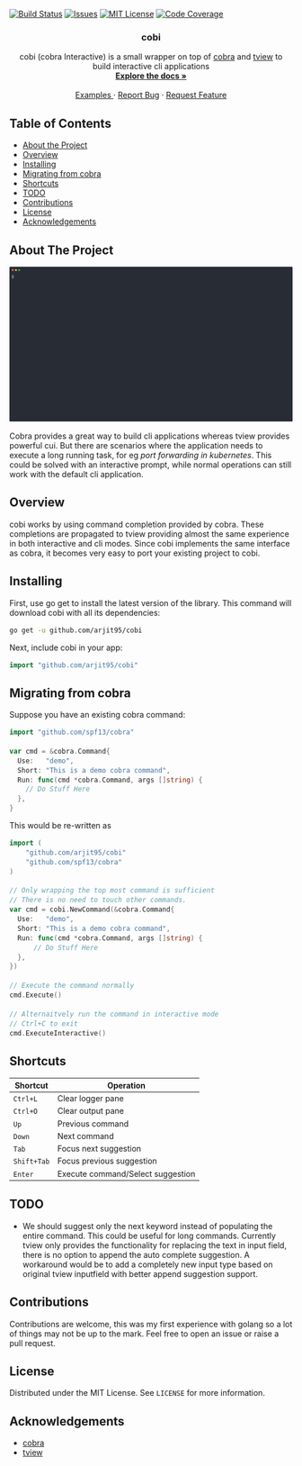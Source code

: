 [![Build Status][build-shield]][build-url]
[![Issues][issues-shield]][issues-url]
[![MIT License][license-shield]][license-url]
[![Code Coverage][coverage-shield]][coverage-url]
<p align="center">
  <h3 align="center">cobi</h3>

  <p align="center">
    cobi (cobra Interactive) is a small wrapper on top of <a href="https://github.com/spf13/cobra">cobra</a> and <a href="https://github.com/rivo/tview">tview</a> to build interactive cli applications
    <br />
    <a href="https://github.com/arjit95/cobi#docs"><strong>Explore the docs »</strong></a>
    <br />
    <br />
    <a href="https://github.com/arjit95/_examples"> Examples </a>
    ·
    <a href="https://github.com/arjit95/cobi/issues">Report Bug</a>
    ·
    <a href="https://github.com/arjit95/cobi/issues">Request Feature</a>
  </p>
</p>

## Table of Contents

* [About the Project](#about-the-project)
* [Overview](#overview)
* [Installing](#installing)
* [Migrating from cobra](#migrating-from-cobra)
* [Shortcuts](#shortcuts)
* [TODO](#todo)
* [Contributions](#contributions)
* [License](#license)
* [Acknowledgements](#acknowledgements)

## About The Project
![cobi Screenshot](_images/screenshot.svg)

Cobra provides a great way to build cli applications whereas tview provides powerful cui. But there are scenarios where the application needs to execute a long running task, for eg _port forwarding in kubernetes_. This could be solved with an interactive prompt, while normal operations can still work with the default cli application.

## Overview
cobi works by using command completion provided by cobra. These completions are propagated to tview providing almost the same experience in both interactive and cli modes. Since cobi implements the same interface as cobra, it becomes very easy to port your existing project to cobi.

## Installing
First, use go get to install the latest version of the library. This command will download cobi with all its dependencies:

```bash
go get -u github.com/arjit95/cobi
```

Next, include cobi in your app:

```go
import "github.com/arjit95/cobi"
```

## Migrating from cobra
Suppose you have an existing cobra command:

```go
import "github.com/spf13/cobra"

var cmd = &cobra.Command{
  Use:   "demo",
  Short: "This is a demo cobra command",
  Run: func(cmd *cobra.Command, args []string) {
    // Do Stuff Here
  },
}
```

This would be re-written as

```go
import (
    "github.com/arjit95/cobi"
    "github.com/spf13/cobra"
)

// Only wrapping the top most command is sufficient
// There is no need to touch other commands.
var cmd = cobi.NewCommand(&cobra.Command{
  Use:   "demo",
  Short: "This is a demo cobra command",
  Run: func(cmd *cobra.Command, args []string) {
      // Do Stuff Here
  }, 
})

// Execute the command normally
cmd.Execute()

// Alternaitvely run the command in interactive mode
// Ctrl+C to exit
cmd.ExecuteInteractive()
```

## Shortcuts
| Shortcut    	| Operation                         	|
|-------------	|-----------------------------------	|
| `Ctrl+L`    	| Clear logger pane                 	|
| `Ctrl+O`    	| Clear output pane                 	|
| `Up`        	| Previous command                  	|
| `Down`      	| Next command                      	|
| `Tab`       	| Focus next suggestion             	|
| `Shift+Tab` 	| Focus previous suggestion         	|
| `Enter`     	| Execute command/Select suggestion 	|

## TODO
- We should suggest only the next keyword instead of populating the entire command. This could be useful for long commands. Currently tview only provides the functionality for replacing the text in input field, there is no option to append the auto complete suggestion. A workaround would be to add a completely new input type based on original tview inputfield with better append suggestion support.

## Contributions
Contributions are welcome, this was my first experience with golang so a lot of things may not be up to the mark. Feel free to open an issue or raise a pull request.

## License
Distributed under the MIT License. See `LICENSE` for more information.

## Acknowledgements
- [cobra](https://github.com/spf13/cobra)
- [tview](https://github.com/rivo/tview)

[build-shield]: https://travis-ci.com/arjit95/cobi.svg?branch=main
[build-url]: https://travis-ci.com/arjit95/cobi
[issues-shield]: https://img.shields.io/github/issues/arjit95/cobi.svg
[issues-url]: https://github.com/arjit95/cobi/issues
[license-shield]: https://img.shields.io/github/license/arjit95/cobi.svg
[license-url]: https://github.com/arjit95/cobi/blob/main/LICENSE
[coverage-shield]: https://codecov.io/gh/arjit95/cobi/branch/main/graph/badge.svg
[coverage-url]: https://codecov.io/gh/arjit95/cobi
